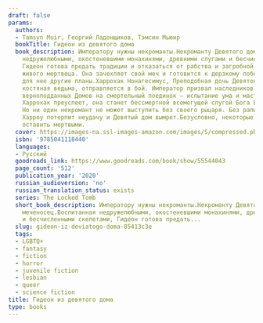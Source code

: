 ```yaml
---
draft: false
params:
  authors:
  - Tamsyn Muir, Георгий Ладонщиков, Тэмсин Мьюир
  bookTitle: Гидеон из девятого дома
  book_description: Императору нужны некроманты.Некроманту Девятого дома нужен меченосец.Воспитанная
    недружелюбными, окостеневшими монахинями, древними слугами и бесчисленными скелетами,
    Гидеон готова предать традиции и отказаться от рабства и загробной жизни в качестве
    живого мертвеца. Она зачехляет свой меч и готовится к дерзкому побегу. Но у Немезиды
    для нее другие планы.Харрохак Нонагесимус, Преподобная дочь Девятого дома и экстраординарная
    костяная ведьма, отправляется в бой. Император призвал наследников каждого из
    верноподданных Домов на смертельный поединок — испытание ума и мастерства. Если
    Харрохак преуспеет, она станет бессмертной всемогущей слугой Бога Воскрешения.
    Но ни один некромант не может выступить без своего рыцаря. Без рапиры Гидеон,
    Харроу потерпит неудачу и Девятый дом вымрет.Безусловно, некоторые вещи лучше
    оставить мертвыми.
  cover: https://images-na.ssl-images-amazon.com/images/S/compressed.photo.goodreads.com/books/1601720515i/55544043.jpg
  isbn: '9785041118440'
  languages:
  - Русский
  goodreads_link: https://www.goodreads.com/book/show/55544043
  page_count: '512'
  publication_year: '2020'
  russian_audioversion: 'no'
  russian_translation_status: exists
  series: The Locked Tomb
  short_book_description: Императору нужны некроманты.Некроманту Девятого дома нужен
    меченосец.Воспитанная недружелюбными, окостеневшими монахинями, древними слугами
    и бесчисленными скелетами, Гидеон готова предать...
  slug: gideon-iz-deviatogo-doma-85413c3e
  tags:
  - LGBTQ+
  - fantasy
  - fiction
  - horror
  - juvenile fiction
  - lesbian
  - queer
  - science fiction
title: Гидеон из девятого дома
type: books
---
```

